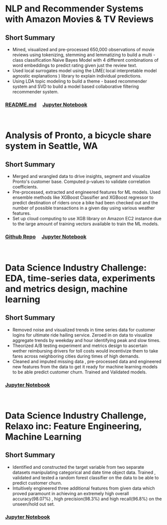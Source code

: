 # NLP and Recommender Systems with Amazon Movies & TV Reviews
## Short Summary 
* Mined, visualized and pre-processed 650,000 observations of movie reviews using tokenizing, stemming and lemmatizing to build a multi - class classification Naive Bayes Model with 4 different combinations of word embeddings to predict rating given just the review text.
* Used local surrogates model using the LIME( local interpretable model agnostic explanations ) library to explain individual predictions.
* Using LDA topic modeling to build a theme - based recommender system and SVD to build a model based collaborative filtering recommender system.
### [README.md](https://github.com/satyamt13/Project_Amazon_reviews_NLP_recommender_system)  &nbsp; &nbsp; [Jupyter Notebook](https://github.com/satyamt13/Project_Amazon_reviews_NLP_recommender_system/blob/master/amazon_NLP_reviews.ipynb)

<br>

# Analysis of Pronto, a bicycle share system in Seattle, WA
## Short Summary
* Merged and wrangled data to drive insights, segment and visualize Pronto's customer base. Computed p-values to validate correlation coefficients.
* Pre-processed, extracted and engineered features for ML models. Used ensemble methods like XGBoost Classifier and XGBoost regressor to predict destination of riders once a bike had been checked out and the number of possible transactions in a given day using various weather features.
* Set up cloud computing to use XGB library on Amazon EC2 instance due to the large amount of training vectors available to train the ML models.
### [Github Repo](https://github.com/satyamt13/Capstone_1) &nbsp; &nbsp; [Jupyter Notebook](https://github.com/satyamt13/Capstone_1/blob/master/Capstone1_ML_models.ipynb)

<br>

# Data Science Industry Challenge: EDA, time-series data, experiments and metrics design, machine learning
## Short Summary 
* Removed noise and visualized trends in time series data for customer logins for ultimate ride hailing service. Zeroed in on data to visualize aggregate trends by weekday and hour identifying peak and slow times.
* Theorized A/B testing experiment and metrics design to ascertain wether reimbursing drivers for toll costs would incentivize them to take fares across neighboring cities during times of high demands.
* Cleaned and imputed missing data , pre-processed data and engineered new features from the data to get it ready for machine learning models to be able predict customer churn. Trained and Validated models.
### [Jupyter Notebook](https://github.com/satyamt13/data_science_challenge1)

<br>

# Data Science Industry Challenge, Relaxo inc: Feature Engineering, Machine Learning
## Short Summary 
* Identified and constructed the target variable from two separate datasets manipulating categorical and date time object data. Trained , validated and tested a random forest classifier on the data to be able to predict customer churn.
* Intuitively engineered three additional features from given data which proved paramount in achieving an extremely high overall accuracy(98.07%) , high precision(98.3%) and high recall(96.8%) on the unseen/hold out set.
### [Jupyter Notebook](https://github.com/satyamt13/data_science_challenge2/blob/master/relax_data_science_challenge_notebook.ipynb)

